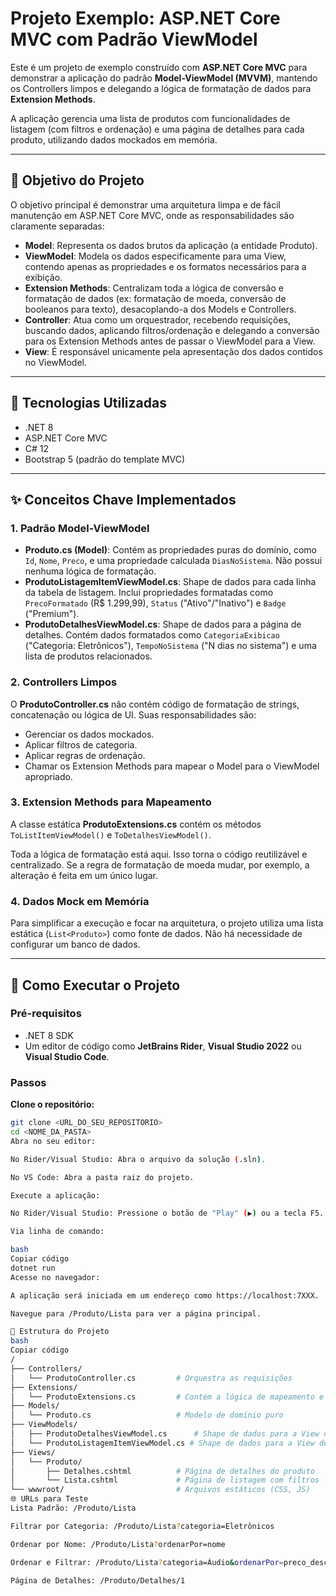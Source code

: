 # Projeto Exemplo: ASP.NET Core MVC com Padrão ViewModel

Este é um projeto de exemplo construído com **ASP.NET Core MVC** para demonstrar a aplicação do padrão **Model-ViewModel (MVVM)**, mantendo os Controllers limpos e delegando a lógica de formatação de dados para **Extension Methods**.

A aplicação gerencia uma lista de produtos com funcionalidades de listagem (com filtros e ordenação) e uma página de detalhes para cada produto, utilizando dados mockados em memória.

---

## 🎯 Objetivo do Projeto

O objetivo principal é demonstrar uma arquitetura limpa e de fácil manutenção em ASP.NET Core MVC, onde as responsabilidades são claramente separadas:

- **Model**: Representa os dados brutos da aplicação (a entidade Produto).  
- **ViewModel**: Modela os dados especificamente para uma View, contendo apenas as propriedades e os formatos necessários para a exibição.  
- **Extension Methods**: Centralizam toda a lógica de conversão e formatação de dados (ex: formatação de moeda, conversão de booleanos para texto), desacoplando-a dos Models e Controllers.  
- **Controller**: Atua como um orquestrador, recebendo requisições, buscando dados, aplicando filtros/ordenação e delegando a conversão para os Extension Methods antes de passar o ViewModel para a View.  
- **View**: É responsável unicamente pela apresentação dos dados contidos no ViewModel.  

---

## 🚀 Tecnologias Utilizadas

- .NET 8  
- ASP.NET Core MVC  
- C# 12  
- Bootstrap 5 (padrão do template MVC)  

---

## ✨ Conceitos Chave Implementados

### 1. Padrão Model-ViewModel
- **Produto.cs (Model)**: Contém as propriedades puras do domínio, como `Id`, `Nome`, `Preco`, e uma propriedade calculada `DiasNoSistema`. Não possui nenhuma lógica de formatação.  
- **ProdutoListagemItemViewModel.cs**: Shape de dados para cada linha da tabela de listagem. Inclui propriedades formatadas como `PrecoFormatado` (R$ 1.299,99), `Status` ("Ativo"/"Inativo") e `Badge` ("Premium").  
- **ProdutoDetalhesViewModel.cs**: Shape de dados para a página de detalhes. Contém dados formatados como `CategoriaExibicao` ("Categoria: Eletrônicos"), `TempoNoSistema` ("N dias no sistema") e uma lista de produtos relacionados.  

### 2. Controllers Limpos
O **ProdutoController.cs** não contém código de formatação de strings, concatenação ou lógica de UI. Suas responsabilidades são:  
- Gerenciar os dados mockados.  
- Aplicar filtros de categoria.  
- Aplicar regras de ordenação.  
- Chamar os Extension Methods para mapear o Model para o ViewModel apropriado.  

### 3. Extension Methods para Mapeamento
A classe estática **ProdutoExtensions.cs** contém os métodos `ToListItemViewModel()` e `ToDetalhesViewModel()`.  

Toda a lógica de formatação está aqui. Isso torna o código reutilizável e centralizado. Se a regra de formatação de moeda mudar, por exemplo, a alteração é feita em um único lugar.  

### 4. Dados Mock em Memória
Para simplificar a execução e focar na arquitetura, o projeto utiliza uma lista estática (`List<Produto>`) como fonte de dados. Não há necessidade de configurar um banco de dados.  

---

## 🔧 Como Executar o Projeto

### Pré-requisitos
- .NET 8 SDK  
- Um editor de código como **JetBrains Rider**, **Visual Studio 2022** ou **Visual Studio Code**.  

### Passos

**Clone o repositório:**
```bash
git clone <URL_DO_SEU_REPOSITORIO>
cd <NOME_DA_PASTA>
Abra no seu editor:

No Rider/Visual Studio: Abra o arquivo da solução (.sln).

No VS Code: Abra a pasta raiz do projeto.

Execute a aplicação:

No Rider/Visual Studio: Pressione o botão de "Play" (▶️) ou a tecla F5.

Via linha de comando:

bash
Copiar código
dotnet run
Acesse no navegador:

A aplicação será iniciada em um endereço como https://localhost:7XXX.

Navegue para /Produto/Lista para ver a página principal.

📂 Estrutura do Projeto
bash
Copiar código
/
├── Controllers/
│   └── ProdutoController.cs         # Orquestra as requisições
├── Extensions/
│   └── ProdutoExtensions.cs         # Contém a lógica de mapeamento e formatação
├── Models/
│   └── Produto.cs                   # Modelo de domínio puro
├── ViewModels/
│   ├── ProdutoDetalhesViewModel.cs      # Shape de dados para a View de Detalhes
│   └── ProdutoListagemItemViewModel.cs # Shape de dados para a View de Listagem
├── Views/
│   └── Produto/
│       ├── Detalhes.cshtml          # Página de detalhes do produto
│       └── Lista.cshtml             # Página de listagem com filtros
└── wwwroot/                         # Arquivos estáticos (CSS, JS)
🌐 URLs para Teste
Lista Padrão: /Produto/Lista

Filtrar por Categoria: /Produto/Lista?categoria=Eletrônicos

Ordenar por Nome: /Produto/Lista?ordenarPor=nome

Ordenar e Filtrar: /Produto/Lista?categoria=Áudio&ordenarPor=preco_desc

Página de Detalhes: /Produto/Detalhes/1
